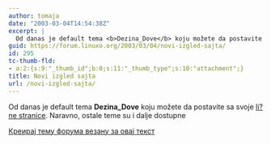 ```yaml
---
author: tomaja
date: "2003-03-04T14:54:38Z"
excerpt: |
  Od danas je default tema <b>Dezina_Dove</b> koju možete da postavite sa svoje  <a href="http://mandrake.osny.org.yu/modules.php?name=Your_Account">li?ne stranice</a>. Naravno, ostale teme su i dalje dostupne
guid: https://forum.linuxo.org/2003/03/04/novi-izgled-sajta/
id: 295
tc-thumb-fld:
- a:2:{s:9:"_thumb_id";b:0;s:11:"_thumb_type";s:10:"attachment";}
title: Novi izgled sajta
url: /novi-izgled-sajta/
---
```

Od danas je default tema **Dezina_Dove** koju možete da postavite sa svoje [li?ne stranice](http://mandrake.osny.org.yu/modules.php?name=Your_Account). Naravno, ostale teme su i dalje dostupne  
<!--break-->

[Креирај тему форума везану за овај текст](https://linuxo.org/nova-tema-na-forumu/?se_pid=295)